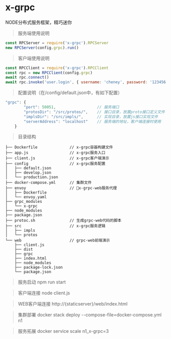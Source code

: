 # x-grpc
NODE分布式服务框架，精巧迷你

>服务端使用说明
```javascript
const RPCServer = require('x-grpc').RPCServer
new RPCServer(config.grpc).run()
```

>客户端使用说明
```javascript
const RPCClient = require('x-grpc').RPCClient
const rpc = new RPCClient(config.grpc)
await rpc.connect()
await rpc.invoke('user.login', { username: 'cheney', password: '123456' })
```

>配置说明（在/config/default.json中，有如下配置）
```javascript
"grpc": {
        "port": 50051,                  // 服务端口
        "protosDir": "/src/protos/",    // 接口目录，放置proto接口定义文件
        "implsDir": "/src/impls/",      // 实现目录，放置js接口实现文件
        "serverAddress": "localhost"    // 服务端的地址，客户端连接时使用
    }
```

>目录结构
```
├── Dockerfile              // x-grpc容器构建文件
├── app.js                  // x-grpc服务入口
├── client.js               // x-grpc客户端演示
├── config                  // x-grpc服务配置
│   ├── default.json
│   ├── develop.json
│   └── production.json
├── docker-compose.yml      // 集群文件
├── envoy                   // x-grpc-web服务代理
│   ├── Dockerfile
│   └── envoy.yaml
├── grpc_modules
│   └── x-grpc
├── node_modules
├── package.json
├── protoc.sh               // 生成grpc-web代码的脚本
├── src                     // x-grpc服务逻辑
│   ├── impls
│   └── protos
└── web                     // grpc-web前端演示
    ├── client.js
    ├── dist
    ├── grpc
    ├── index.html
    ├── node_modules
    ├── package-lock.json
    └── package.json
```

>服务启动
npm run start

>客户端连接
node client.js

>WEB客户端连接
http://{staticserver}/web/index.html

>集群部署
docker stack deploy --compose-file=docker-compose.yml n1

>服务拓展
docker service scale n1_x-grpc=3
